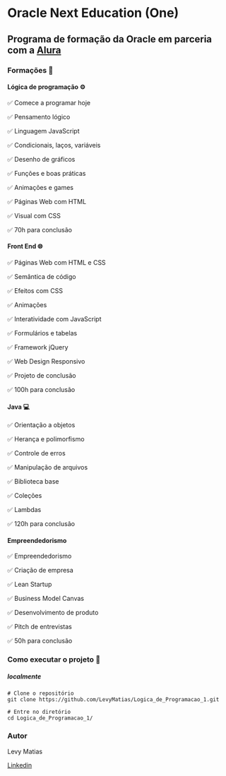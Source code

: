 # Oracle Next Education (One)



## Programa de formação da Oracle em parceria com a [Alura](https://www.alura.com.br/oracle-next-education) 



### Formações 📜



#### Lógica de programação ⚙️

✅	Comece a programar hoje

✅	Pensamento lógico

✅	Linguagem JavaScript

✅	Condicionais, laços, variáveis

✅	Desenho de gráficos

✅	Funções e boas práticas

✅	Animações e games

✅	Páginas Web com HTML

✅	Visual com CSS

✅	70h para conclusão



#### Front End 🌐

✅	Páginas Web com HTML e CSS

✅	Semântica de código

✅	Efeitos com CSS

✅	Animações

✅	Interatividade com JavaScript

✅	Formulários e tabelas

✅	Framework jQuery

✅	Web Design Responsivo

✅	Projeto de conclusão

✅	100h para conclusão



#### Java :computer:

✅	Orientação a objetos

✅	Herança e polimorfismo

✅	Controle de erros

✅	Manipulação de arquivos

✅	Biblioteca base

✅	Coleções

✅	Lambdas

✅	120h para conclusão



#### Empreendedorismo

✅	Empreendedorismo

✅	Criação de empresa

✅	Lean Startup

✅	Business Model Canvas

✅	Desenvolvimento de produto

✅	Pitch de entrevistas

✅	50h para conclusão



### Como executar o projeto 🚀

##### localmente

```
# Clone o repositório
git clone https://github.com/LevyMatias/Logica_de_Programacao_1.git

# Entre no diretório
cd Logica_de_Programacao_1/
```



### Autor 

Levy Matias 

[Linkedin](https://www.linkedin.com/in/levy-matias/)

